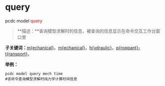 # query
pcdc model <span style='color: red;'>query</span>
> **描述：**查询模型求解时的信息，被查询的信息显示在命令交互工作台窗口里

**子关键词：**[m{echanical}](model/query/m{echanical}/)，[m{echanical}](model/query/m{echanical}/)，[h{ydraulic}](model/query/h{ydraulic}/)，[p{roppant}-t{ransport}](model/query/p{roppant}-t{ransport}/)，


**举例：**
```
pcdc model query mech time
#该命令查询模型求解时纯力学计算时间信息

```
